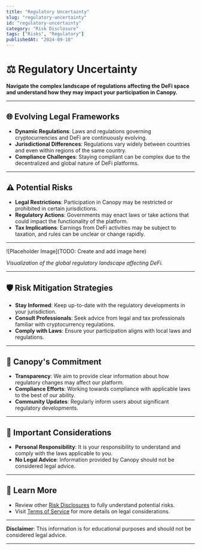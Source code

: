 ```yaml
---
title: "Regulatory Uncertainty"
slug: "regulatory-uncertainty"
id: "regulatory-uncertainty"
category: "Risk Disclosure"
tags: ["Risks", "Regulatory"]
publishedAt: "2024-09-18"
---
```


# ⚖️ Regulatory Uncertainty

**Navigate the complex landscape of regulations affecting the DeFi space and understand how they may impact your participation in Canopy.**

---

## 🌐 **Evolving Legal Frameworks**

- **Dynamic Regulations**: Laws and regulations governing cryptocurrencies and DeFi are continuously evolving.
- **Jurisdictional Differences**: Regulations vary widely between countries and even within regions of the same country.
- **Compliance Challenges**: Staying compliant can be complex due to the decentralized and global nature of DeFi platforms.

---

## ⚠️ **Potential Risks**

- **Legal Restrictions**: Participation in Canopy may be restricted or prohibited in certain jurisdictions.
- **Regulatory Actions**: Governments may enact laws or take actions that could impact the functionality of the platform.
- **Tax Implications**: Earnings from DeFi activities may be subject to taxation, and rules can be unclear or change rapidly.

---

![Placeholder Image](TODO: Create and add image here)

*Visualization of the global regulatory landscape affecting DeFi.*

---

## 🛡️ **Risk Mitigation Strategies**

- **Stay Informed**: Keep up-to-date with the regulatory developments in your jurisdiction.
- **Consult Professionals**: Seek advice from legal and tax professionals familiar with cryptocurrency regulations.
- **Comply with Laws**: Ensure your participation aligns with local laws and regulations.

---

## 🤝 **Canopy's Commitment**

- **Transparency**: We aim to provide clear information about how regulatory changes may affect our platform.
- **Compliance Efforts**: Working towards compliance with applicable laws to the best of our ability.
- **Community Updates**: Regularly inform users about significant regulatory developments.

---

## 📖 **Important Considerations**

- **Personal Responsibility**: It is your responsibility to understand and comply with the laws applicable to you.
- **No Legal Advice**: Information provided by Canopy should not be considered legal advice.

---

## 📖 **Learn More**

- Review other [Risk Disclosures](liquidity-risks) to fully understand potential risks.
- Visit [Terms of Service](../terms-of-service-and-user-agreements/terms-of-service) for more details on legal considerations.

---

**Disclaimer**: This information is for educational purposes and should not be considered legal advice.

---
